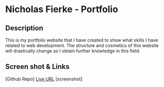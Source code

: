# Nicholas Fierke - Portfolio

## Description
This is my portfolio website that I have created to show what skills I have related to web development. The structure and cosmetics of this website will drastically change as I obtain further knowledge in this field.

## Screen shot & Links

[Github Repo]
[Live URL]()
[screenshot]